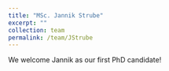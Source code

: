 ```yaml
---
title: "MSc. Jannik Strube"
excerpt: ""
collection: team
permalink: /team/JStrube
---
```


We welcome Jannik as our first PhD candidate!
